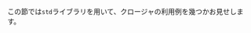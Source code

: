 <!--- This section contains a few examples of using closures from the `std` library. --->
この節では`std`ライブラリを用いて、クロージャの利用例を幾つかお見せします。
